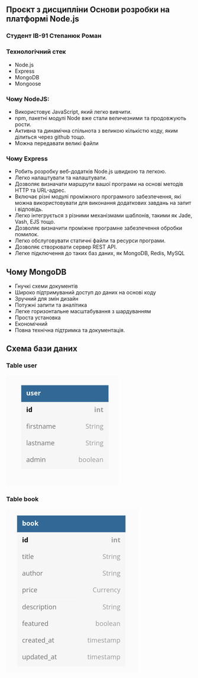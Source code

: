 ## Проєкт з дисципліни Основи розробки на платформі Node.js
### Студент ІВ-91 Степанюк Роман

### Технологічний стек

 - Node.js
 - Express
 - MongoDB
 - Mongoose

### Чому NodeJS:

 - Використовує JavaScript, який легко вивчити.
 - npm, пакетні модулі Node вже стали величезними та продовжують рости.
 - Активна та динамічна спільнота з великою кількістю коду, яким ділиться через github тощо.
 - Можна передавати великі файли

### Чому Express

 - Робить розробку веб-додатків Node.js швидкою та легкою.
 - Легко налаштувати та налаштувати.
 - Дозволяє визначати маршрути вашої програми на основі методів HTTP та URL-адрес.
 - Включає різні модулі проміжного програмного забезпечення, які можна використовувати для виконання додаткових завдань на запит і відповідь.
 - Легко інтегрується з різними механізмами шаблонів, такими як Jade, Vash, EJS тощо.
 - Дозволяє визначити проміжне програмне забезпечення обробки помилок.
 - Легко обслуговувати статичні файли та ресурси програми.
 - Дозволяє створювати сервер REST API.
 - Легке підключення до таких баз даних, як MongoDB, Redis, MySQL

## Чому MongoDB

 - Гнучкі схеми документів
 - Широко підтримуваний доступ до даних на основі коду
 - Зручний для змін дизайн
 - Потужні запити та аналітика
 - Легке горизонтальне масштабування з шардуванням
 - Проста установка
 - Економічний
 - Повна технічна підтримка та документація.

## Схема бази даних

### Table user

![user_diagram.png](res/userdiagram.png)

### Table book

![book_diagram.png](res/bookdiagram.png)